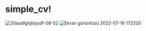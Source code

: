 # simple_cv!
![20asdfghjklşsdf-08-52](https://user-images.githubusercontent.com/92647890/179363005-1d70a346-abec-4fd2-a9bb-dc05e3d18db8.gif)
![Ekran görüntüsü 2022-07-16 172320](https://user-images.githubusercontent.com/92647890/179359152-5f619305-c4d9-4b5a-af14-4d967d5cc6db.png)

